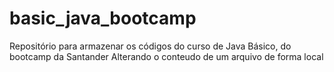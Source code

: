 # basic_java_bootcamp
Repositório para armazenar os códigos do curso de Java Básico, do bootcamp da Santander
Alterando o conteudo de um arquivo de forma local
